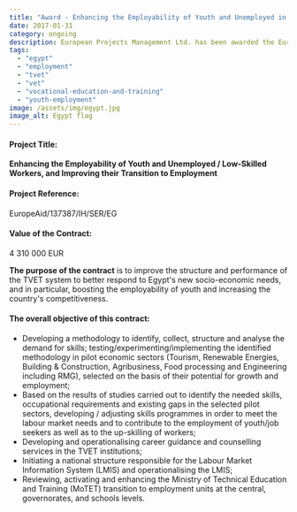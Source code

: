 ```yaml
---
title: "Award - Enhancing the Employability of Youth and Unemployed in Egypt"
date: 2017-01-31
category: ongoing
description: European Projects Management Ltd. has been awarded the EuropeAid project contract in Egypt, in consortium with the European Profiles S.A.
tags: 
  - "egypt"
  - "employment"
  - "tvet"
  - "vet"
  - "vocational-education-and-training"
  - "youth-employment"
image: /assets/img/egypt.jpg
image_alt: Egypt flag
---
```

#### Project Title:

**Enhancing the Employability of Youth and Unemployed / Low-Skilled Workers, and Improving their Transition to Employment**

#### Project Reference:

EuropeAid/137387/IH/SER/EG

#### Value of the Contract:

4 310 000 EUR

**The purpose of the contract** is to improve the structure and performance of the TVET system to better respond to Egypt's new socio-economic needs, and in particular, boosting the employability of youth and increasing the country's competitiveness.

#### The overall objective of this contract:

 - Developing a methodology to identify, collect, structure and analyse the demand for skills; testing/experimenting/implementing the identified methodology in pilot economic sectors (Tourism, Renewable Energies, Building & Construction, Agribusiness, Food processing and Engineering including RMG), selected on the basis of their potential for growth and employment;
 - Based on the results of studies carried out to identify the needed skills, occupational requirements and existing gaps in the selected pilot sectors, developing / adjusting skills programmes in order to meet the labour market needs and to contribute to the employment of youth/job seekers as well as to the up-skilling of workers;
 - Developing and operationalising career guidance and counselling services in the TVET institutions;
 - Initiating a national structure responsible for the Labour Market Information System (LMIS) and operationalising the LMIS;
 - Reviewing, activating and enhancing the Ministry of Technical Education and Training (MoTET) transition to employment units at the central, governorates, and schools levels.
